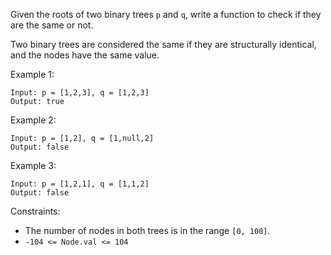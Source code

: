 Given the roots of two binary trees `p` and `q`, write a function to check if they are the same or not.

Two binary trees are considered the same if they are structurally identical, and the nodes have the same value.

Example 1:

```
Input: p = [1,2,3], q = [1,2,3]
Output: true
```

Example 2:

```
Input: p = [1,2], q = [1,null,2]
Output: false
```

Example 3:

```
Input: p = [1,2,1], q = [1,1,2]
Output: false
```

Constraints:

- The number of nodes in both trees is in the range `[0, 100]`.
- `-104 <= Node.val <= 104`
